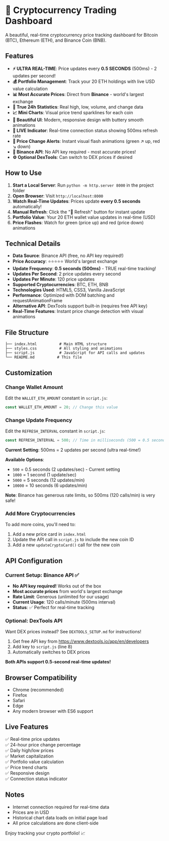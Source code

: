 # 🚀 Cryptocurrency Trading Dashboard

A beautiful, real-time cryptocurrency price tracking dashboard for Bitcoin (BTC), Ethereum (ETH), and Binance Coin (BNB).

## Features

- **⚡ ULTRA REAL-TIME**: Price updates every **0.5 SECONDS** (500ms) - 2 updates per second!
- **💰 Portfolio Management**: Track your 20 ETH holdings with live USD value calculation
- **📊 Most Accurate Prices**: Direct from **Binance** - world's largest exchange
- **💎 True 24h Statistics**: Real high, low, volume, and change data
- **📈 Mini Charts**: Visual price trend sparklines for each coin
- **🎨 Beautiful UI**: Modern, responsive design with buttery smooth animations
- **🔴 LIVE Indicator**: Real-time connection status showing 500ms refresh rate
- **🎯 Price Change Alerts**: Instant visual flash animations (green ↗️ up, red ↘️ down)
- **🚀 Binance API**: No API key required - most accurate prices!
- **⚙️ Optional DexTools**: Can switch to DEX prices if desired

## How to Use

1. **Start a Local Server**: Run `python -m http.server 8000` in the project folder
2. **Open Browser**: Visit `http://localhost:8000`
3. **Watch Real-Time Updates**: Prices update **every 0.5 seconds** automatically!
4. **Manual Refresh**: Click the "🔄 Refresh" button for instant update
5. **Portfolio Value**: Your 20 ETH wallet value updates in real-time (USD)
6. **Price Flashes**: Watch for green (price up) and red (price down) animations

## Technical Details

- **Data Source**: Binance API (free, no API key required!)
- **Price Accuracy**: ⭐⭐⭐⭐⭐ World's largest exchange
- **Update Frequency**: **0.5 seconds (500ms)** - TRUE real-time tracking!
- **Updates Per Second**: 2 price updates every second
- **Updates Per Minute**: 120 price updates
- **Supported Cryptocurrencies**: BTC, ETH, BNB
- **Technologies Used**: HTML5, CSS3, Vanilla JavaScript
- **Performance**: Optimized with DOM batching and requestAnimationFrame
- **Alternative API**: DexTools support built-in (requires free API key)
- **Real-Time Features**: Instant price change detection with visual animations

## File Structure

```
├── index.html          # Main HTML structure
├── styles.css          # All styling and animations
├── script.js           # JavaScript for API calls and updates
└── README.md          # This file
```

## Customization

### Change Wallet Amount
Edit the `WALLET_ETH_AMOUNT` constant in `script.js`:
```javascript
const WALLET_ETH_AMOUNT = 20; // Change this value
```

### Change Update Frequency
Edit the `REFRESH_INTERVAL` constant in `script.js`:
```javascript
const REFRESH_INTERVAL = 500; // Time in milliseconds (500 = 0.5 seconds)
```

**Current Setting**: 500ms = 2 updates per second (ultra real-time!)

**Available Options**:
- `500` = 0.5 seconds (2 updates/sec) - Current setting
- `1000` = 1 second (1 update/sec)
- `5000` = 5 seconds (12 updates/min)
- `10000` = 10 seconds (6 updates/min)

**Note**: Binance has generous rate limits, so 500ms (120 calls/min) is very safe!

### Add More Cryptocurrencies
To add more coins, you'll need to:
1. Add a new price card in `index.html`
2. Update the API call in `script.js` to include the new coin ID
3. Add a new `updateCryptoCard()` call for the new coin

## API Configuration

### Current Setup: Binance API ✅
- **No API key required!** Works out of the box
- **Most accurate prices** from world's largest exchange
- **Rate Limit**: Generous (unlimited for our usage)
- **Current Usage**: 120 calls/minute (500ms interval)
- **Status**: ✅ Perfect for real-time tracking

### Optional: DexTools API
Want DEX prices instead? See `DEXTOOLS_SETUP.md` for instructions!

1. Get free API key from https://www.dextools.io/app/en/developers
2. Add key to `script.js` (line 8)
3. Automatically switches to DEX prices

**Both APIs support 0.5-second real-time updates!**

## Browser Compatibility

- Chrome (recommended)
- Firefox
- Safari
- Edge
- Any modern browser with ES6 support

## Live Features

✅ Real-time price updates  
✅ 24-hour price change percentage  
✅ Daily high/low prices  
✅ Market capitalization  
✅ Portfolio value calculation  
✅ Price trend charts  
✅ Responsive design  
✅ Connection status indicator  

## Notes

- Internet connection required for real-time data
- Prices are in USD
- Historical chart data loads on initial page load
- All price calculations are done client-side

Enjoy tracking your crypto portfolio! 📈

